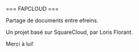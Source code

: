 === FAPCLOUD ===

Partage de documents entre efreins.

Un projet basé sur SquareCloud, par Loris Florant.

Merci à lui!